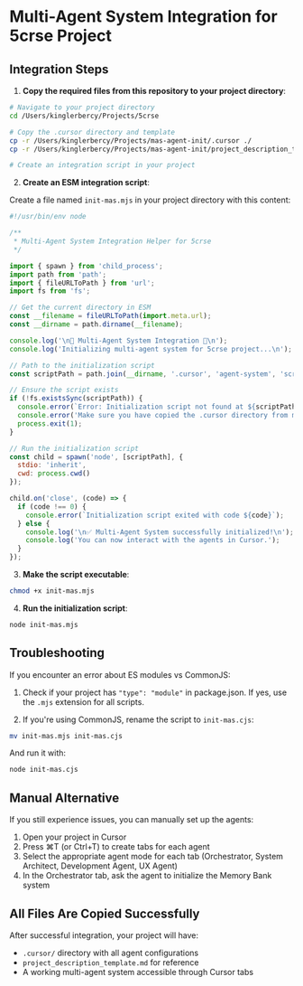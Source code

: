 # Multi-Agent System Integration for 5crse Project

## Integration Steps

1. **Copy the required files from this repository to your project directory**:

```bash
# Navigate to your project directory
cd /Users/kinglerbercy/Projects/5crse

# Copy the .cursor directory and template
cp -r /Users/kinglerbercy/Projects/mas-agent-init/.cursor ./
cp -r /Users/kinglerbercy/Projects/mas-agent-init/project_description_template.md ./

# Create an integration script in your project
```

2. **Create an ESM integration script**:

Create a file named `init-mas.mjs` in your project directory with this content:

```javascript
#!/usr/bin/env node

/**
 * Multi-Agent System Integration Helper for 5crse
 */

import { spawn } from 'child_process';
import path from 'path';
import { fileURLToPath } from 'url';
import fs from 'fs';

// Get the current directory in ESM
const __filename = fileURLToPath(import.meta.url);
const __dirname = path.dirname(__filename);

console.log('\n🧠 Multi-Agent System Integration 🧠\n');
console.log('Initializing multi-agent system for 5crse project...\n');

// Path to the initialization script
const scriptPath = path.join(__dirname, '.cursor', 'agent-system', 'scripts', 'init_agents.mjs');

// Ensure the script exists
if (!fs.existsSync(scriptPath)) {
  console.error(`Error: Initialization script not found at ${scriptPath}`);
  console.error('Make sure you have copied the .cursor directory from mas-agent-init.');
  process.exit(1);
}

// Run the initialization script
const child = spawn('node', [scriptPath], {
  stdio: 'inherit', 
  cwd: process.cwd()
});

child.on('close', (code) => {
  if (code !== 0) {
    console.error(`Initialization script exited with code ${code}`);
  } else {
    console.log('\n✅ Multi-Agent System successfully initialized!\n');
    console.log('You can now interact with the agents in Cursor.');
  }
});
```

3. **Make the script executable**:

```bash
chmod +x init-mas.mjs
```

4. **Run the initialization script**:

```bash
node init-mas.mjs
```

## Troubleshooting

If you encounter an error about ES modules vs CommonJS:

1. Check if your project has `"type": "module"` in package.json. If yes, use the `.mjs` extension for all scripts.

2. If you're using CommonJS, rename the script to `init-mas.cjs`:

```bash
mv init-mas.mjs init-mas.cjs
```

And run it with:

```bash
node init-mas.cjs
```

## Manual Alternative

If you still experience issues, you can manually set up the agents:

1. Open your project in Cursor
2. Press ⌘T (or Ctrl+T) to create tabs for each agent
3. Select the appropriate agent mode for each tab (Orchestrator, System Architect, Development Agent, UX Agent)
4. In the Orchestrator tab, ask the agent to initialize the Memory Bank system

## All Files Are Copied Successfully

After successful integration, your project will have:

- `.cursor/` directory with all agent configurations
- `project_description_template.md` for reference
- A working multi-agent system accessible through Cursor tabs 